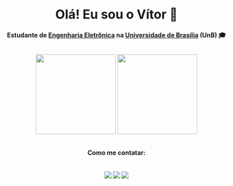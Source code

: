 <h1 align="center">
Olá! Eu sou o Vítor 👋
</h1>

<!-- Descrição -->
<div align="center">
<h4 align="center">
<td align="center">Estudante de <a href="https://fga.unb.br/eletronica">Engenharia Eletrônica</a> na <a href="https://www.unb.br/">Universidade de Brasília</a> (UnB) 🎓
<div>
</h4>

##

<!-- Estatísticas -->
<div align="center">
  <a href:"https://github.com/vitorgandrade">
  <img height="180em" src="https://github-readme-stats.vercel.app/api?username=vitorgandrade&show_icons=true&theme=dracula&include_all_commits=true&count_private=true">
  <img height="180em" src="https://github-readme-stats.vercel.app/api/top-langs/?username=vitorgandrade&layout=compact&langs_count=16&theme=dracula">
</div>

##

<!-- Contatos -->
<h4 align="center">
Como me contatar:
<div align="center"> 
<br>
<br>
  <a href = "mailto:vitorg.a.s@hotmail.com"><img src="https://img.shields.io/badge/-Gmail-%23333?style=for-the-badge&logo=gmail&logoColor=white" target="_blank"></a>
  <a href="https://discord.com/users/#5652" target="_blank"><img src="https://img.shields.io/badge/Discord-7289DA?style=for-the-badge&logo=discord&logoColor=white" target="_blank"></a>
  <a href="https://www.linkedin.com/in/v%C3%ADtor-gon%C3%A7alves-463843123/" target="_blank"><img src="https://img.shields.io/badge/-LinkedIn-%230077B5?style=for-the-badge&logo=linkedin&logoColor=white" target="_blank"></a>  
</div>
</h4>

